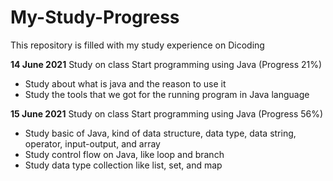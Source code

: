 # My-Study-Progress
This repository is filled with my study experience on Dicoding

**14 June 2021**
Study on class Start programming using Java (Progress 21%)
* Study about what is  java and the reason to use it
* Study the tools that we got for the running program in Java language

**15 June 2021**
Study on class Start programming using Java (Progress 56%)
* Study basic of Java, kind of data structure, data type, data string, operator, input-output, and array
* Study control flow on Java, like loop and branch
* Study data type collection like list, set, and map
